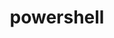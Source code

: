 ---
layout: default
title: powershell
nav_order: 6
has_children: true
permalink: /docs/powershell
---